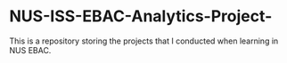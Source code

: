 # NUS-ISS-EBAC-Analytics-Project-
This is a repository storing the projects that I conducted when learning in NUS EBAC.
